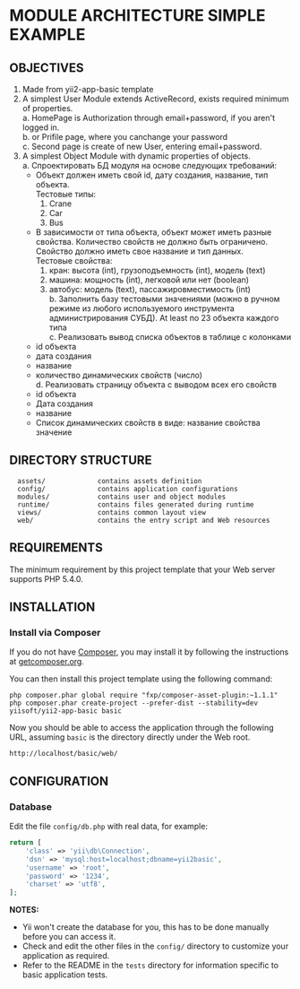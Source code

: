 MODULE ARCHITECTURE SIMPLE EXAMPLE
==================================

OBJECTIVES
----------

1. Made from yii2-app-basic template
2. A simplest User Module extends ActiveRecord, exists required minimum of properties.  
   a. HomePage is Authorization through email+password, if you aren't logged in.  
   b. or Prifile page, where you canchange your password  
   c. Second page is create of new User, entering email+password.
3. A simplest Object Module with dynamic properties of objects.  
   a. Спроектировать БД модуля на основе следующих требований:
      * Объект должен иметь свой id, дату создания, название, тип объекта.  
      Тестовые типы:
         1. Crane
         2. Car
         3. Bus  
      * В зависимости от типа объекта, объект может иметь разные свойства. Количество свойств не должно быть ограничено. Свойство должно иметь свое название и тип данных.  
      Тестовые свойства:
         1. кран: высота (int), грузоподъемность (int), модель (text)
         2. машина: мощность (int), легковой или нет (boolean)
         3. автобус: модель (text), пассажировместимость (int)  
   b. Заполнить базу тестовыми значениями (можно в ручном режиме из любого используемого инструмента администрирования СУБД). At least по 2­3 объекта каждого типа  
   c. Реализовать вывод списка объектов в таблице с колонками
      * id объекта
      * дата создания
      * название
      * количество динамических свойств (число)  
   d. Реализовать страницу объекта с выводом всех его свойств
      * id объекта
      * Дата создания
      * название
      * Список динамических свойств в виде: название свойства значение


DIRECTORY STRUCTURE
-------------------

      assets/             contains assets definition
      config/             contains application configurations
      modules/            contains user and object modules
      runtime/            contains files generated during runtime
      views/              contains common layout view
      web/                contains the entry script and Web resources


REQUIREMENTS
------------

The minimum requirement by this project template that your Web server supports PHP 5.4.0.


INSTALLATION
------------

### Install via Composer

If you do not have [Composer](http://getcomposer.org/), you may install it by following the instructions
at [getcomposer.org](http://getcomposer.org/doc/00-intro.md#installation-nix).

You can then install this project template using the following command:

~~~
php composer.phar global require "fxp/composer-asset-plugin:~1.1.1"
php composer.phar create-project --prefer-dist --stability=dev yiisoft/yii2-app-basic basic
~~~

Now you should be able to access the application through the following URL, assuming `basic` is the directory
directly under the Web root.

~~~
http://localhost/basic/web/
~~~


CONFIGURATION
-------------

### Database

Edit the file `config/db.php` with real data, for example:

```php
return [
    'class' => 'yii\db\Connection',
    'dsn' => 'mysql:host=localhost;dbname=yii2basic',
    'username' => 'root',
    'password' => '1234',
    'charset' => 'utf8',
];
```

**NOTES:**
- Yii won't create the database for you, this has to be done manually before you can access it.
- Check and edit the other files in the `config/` directory to customize your application as required.
- Refer to the README in the `tests` directory for information specific to basic application tests.
